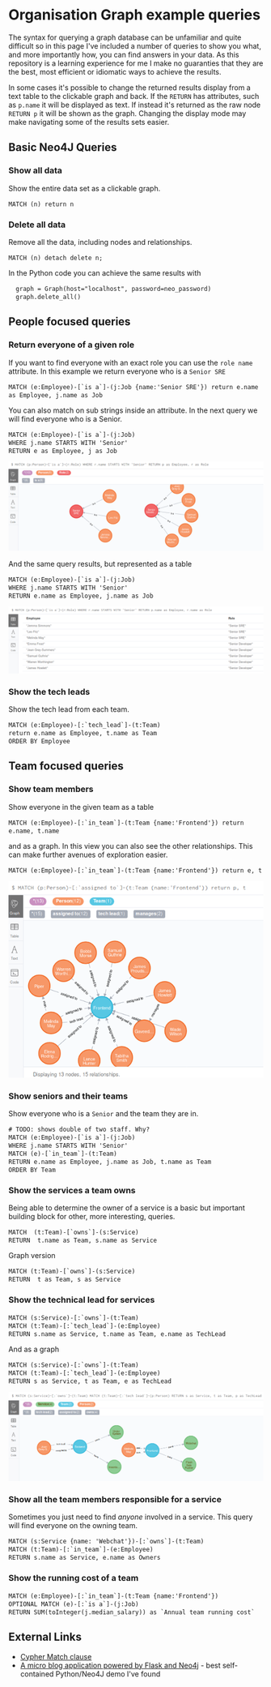 # Organisation Graph example queries

The syntax for querying a graph database can be unfamiliar and quite difficult
so in this page I've included a number of queries to show you what, and more
importantly how, you can find answers in your data. As this repository is
a learning experience for me I make no guaranties that they are the best, most
efficient or idiomatic ways to achieve the results.

In some cases it's possible to change the returned results display from a text
table to the clickable graph and back. If the `RETURN` has attributes, such as
`p.name` it will be displayed as text. If instead it's returned as the raw
node `RETURN p` it will be shown as the graph. Changing the display mode may
make navigating some of the results sets easier.

## Basic Neo4J Queries

### Show all data

Show the entire data set as a clickable graph.

    MATCH (n) return n

### Delete all data

Remove all the data, including nodes and relationships.

    MATCH (n) detach delete n;

In the Python code you can achieve the same results with

      graph = Graph(host="localhost", password=neo_password)
      graph.delete_all()

## People focused queries

### Return everyone of a given role

If you want to find everyone with an exact role you can use the `role name`
attribute. In this example we return everyone who is a `Senior SRE`

    MATCH (e:Employee)-[`is a`]-(j:Job {name:'Senior SRE'}) return e.name as Employee, j.name as Job

You can also match on sub strings inside an attribute. In the next query we will
find everyone who is a Senior.

    MATCH (e:Employee)-[`is a`]-(j:Job)
    WHERE j.name STARTS WITH 'Senior'
    RETURN e as Employee, j as Job

![Graph view of all Seniors](/images/senior-graph.png "Neo4J node browser showing Seniors")

And the same query results, but represented as a table

    MATCH (e:Employee)-[`is a`]-(j:Job)
    WHERE j.name STARTS WITH 'Senior'
    RETURN e.name as Employee, j.name as Job

![Table view of all Seniors](/images/senior-table.png "Textual Table showing Seniors")

### Show the tech leads

Show the tech lead from each team.

    MATCH (e:Employee)-[:`tech_lead`]-(t:Team)
    return e.name as Employee, t.name as Team
    ORDER BY Employee

## Team focused queries

### Show team members

Show everyone in the given team as a table

    MATCH (e:Employee)-[:`in_team`]-(t:Team {name:'Frontend'}) return e.name, t.name

and as a graph. In this view you can also see the other relationships. This can
make further avenues of exploration easier.

    MATCH (e:Employee)-[:`in_team`]-(t:Team {name:'Frontend'}) return e, t

![Graph of Team relationships](/images/team-members.png
  "Neo4J node browser showing everyone in a team and their other relationships to each other")

### Show seniors and their teams

Show everyone who is a `Senior` and the team they are in.

    # TODO: shows double of two staff. Why?
    MATCH (e:Employee)-[`is a`]-(j:Job)
    WHERE j.name STARTS WITH 'Senior'
    MATCH (e)-[`in_team`]-(t:Team)
    RETURN e.name as Employee, j.name as Job, t.name as Team
    ORDER BY Team

### Show the services a team owns

Being able to determine the owner of a service is a basic but important
building block for other, more interesting, queries.

    MATCH  (t:Team)-[`owns`]-(s:Service)
    RETURN  t.name as Team, s.name as Service

Graph version

    MATCH (t:Team)-[`owns`]-(s:Service)
    RETURN  t as Team, s as Service

### Show the technical lead for services

    MATCH (s:Service)-[:`owns`]-(t:Team)
    MATCH (t:Team)-[:`tech_lead`]-(e:Employee)
    RETURN s.name as Service, t.name as Team, e.name as TechLead

And as a graph

    MATCH (s:Service)-[:`owns`]-(t:Team)
    MATCH (t:Team)-[:`tech_lead`]-(e:Employee)
    RETURN s as Service, t as Team, e as TechLead

![Graph of TechLead to Service relationships](/images/service-tech-lead.png
  "Neo4J node browser showing the tech lead for a service")

### Show all the team members responsible for a service

Sometimes you just need to find _anyone_ involved in a service. This query
will find everyone on the owning team.

    MATCH (s:Service {name: 'Webchat'})-[:`owns`]-(t:Team)
    MATCH (t:Team)-[:`in_team`]-(e:Employee)
    RETURN s.name as Service, e.name as Owners

### Show the running cost of a team

    MATCH (e:Employee)-[:`in_team`]-(t:Team {name:'Frontend'})
    OPTIONAL MATCH (e)-[:`is a`]-(j:Job)
    RETURN SUM(toInteger(j.median_salary)) as `Annual team running cost`

## External Links

 * [Cypher Match clause](https://neo4j.com/docs/cypher-manual/current/clauses/match/)
 * [A micro blog application powered by Flask and Neo4j](http://nicolewhite.github.io/neo4j-flask/) - best self-contained Python/Neo4J demo I've found
